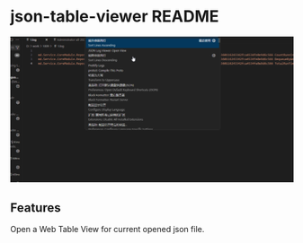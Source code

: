 # json-table-viewer README

![tutorial](https://raw.githubusercontent.com/godtang/vscode-json-log-viewer/main/show.gif)

## Features

Open a Web Table View for current opened json file.
